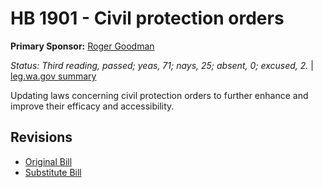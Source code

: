 # HB 1901 - Civil protection orders
**Primary Sponsor:** [Roger Goodman](/person/leg/roger.goodman.md)

*Status: Third reading, passed; yeas, 71; nays, 25; absent, 0; excused, 2.* | [leg.wa.gov summary](https://app.leg.wa.gov/billsummary?BillNumber=1901&Year=2021)

Updating laws concerning civil protection orders to further enhance and improve their efficacy and accessibility.

## Revisions
* [Original Bill](1/)
* [Substitute Bill](S/)